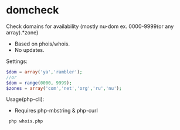 # domcheck
Check domains for availability (mostly nu-dom ex. 0000-9999(or any array).*zone)

* Based on phois/whois.
* No updates.


Settings:

```php
$dom = array('ya','rambler'); 
//or
$dom = range(0000, 9999);
$zones = array('com','net','org','ru','nu');
```

Usage(php-cli):

* Requires php-mbstring & php-curl

```bash
 php whois.php
```